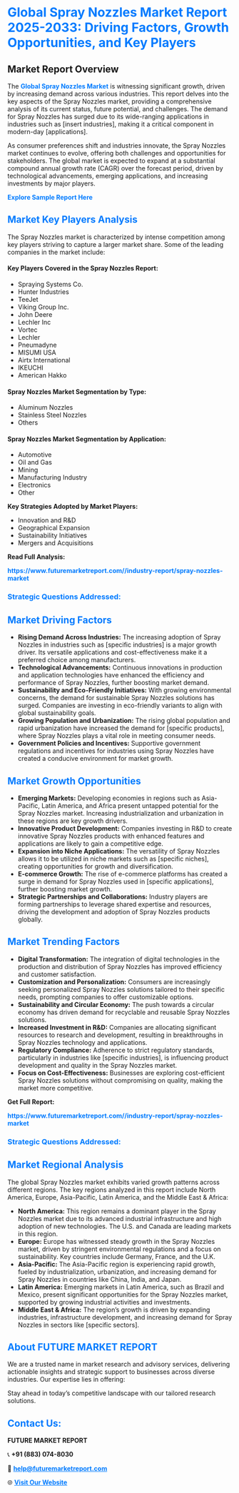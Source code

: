 <h1 style="color: #007BFF;">Global Spray Nozzles Market Report 2025-2033: Driving Factors, Growth Opportunities, and Key Players</h1>

<section id="overview">
<h2>Market Report Overview</h2>
<p>The <a href="https://www.futuremarketreport.com//industry-report/spray-nozzles-market" style="color: #007BFF; text-decoration: none;"><strong>Global Spray Nozzles Market</strong></a> is witnessing significant growth, driven by increasing demand across various industries. This report delves into the key aspects of the Spray Nozzles market, providing a comprehensive analysis of its current status, future potential, and challenges. The demand for Spray Nozzles has surged due to its wide-ranging applications in industries such as [insert industries], making it a critical component in modern-day [applications].</p>
<p>As consumer preferences shift and industries innovate, the Spray Nozzles market continues to evolve, offering both challenges and opportunities for stakeholders. The global market is expected to expand at a substantial compound annual growth rate (CAGR) over the forecast period, driven by technological advancements, emerging applications, and increasing investments by major players.</p>
</section>

<section id="overview">
<p><a href="https://www.futuremarketreport.com//request-sample/reportId=91243" style="color: #007BFF; text-decoration: none;"><strong>Explore Sample Report Here</strong></a></p>
</section>

<section id="key-players">
<h2 style="color: #007BFF;">Market Key Players Analysis</h2>
<p>The Spray Nozzles market is characterized by intense competition among key players striving to capture a larger market share. Some of the leading companies in the market include:</p>
<h4>Key Players Covered in the Spray Nozzles Report:</h4>
<ul><li>Spraying Systems Co.</li><li>Hunter Industries</li><li>TeeJet</li><li>Viking Group Inc.</li><li>John Deere</li><li>Lechler Inc</li><li>Vortec</li><li>Lechler</li><li>Pneumadyne</li><li>MISUMI USA</li><li>Airtx International</li><li>IKEUCHI</li><li>American Hakko</li></ul>
<h4>Spray Nozzles Market Segmentation by Type:</h4>
<ul><li>Aluminum Nozzles</li><li>Stainless Steel Nozzles</li><li>Others</li></ul>

<h4>Spray Nozzles Market Segmentation by Application:</h4>
<ul><li>Automotive</li><li>Oil and Gas</li><li>Mining</li><li>Manufacturing Industry</li><li>Electronics</li><li>Other</li></ul>
<p><strong>Key Strategies Adopted by Market Players:</strong></p>
<ul>
<li>Innovation and R&D</li>
<li>Geographical Expansion</li>
<li>Sustainability Initiatives</li>
<li>Mergers and Acquisitions</li>
</ul>
</section>

<section>
<p><strong>Read Full Analysis: </strong></p><a href="https://www.futuremarketreport.com//industry-report/spray-nozzles-market" style="color: #007BFF; text-decoration: none;"><strong>https://www.futuremarketreport.com//industry-report/spray-nozzles-market</strong></a>
<h3 style="color: #007BFF;">Strategic Questions Addressed:</h3>
</section>

<section id="driving-factors">
<h2 style="color: #007BFF;">Market Driving Factors</h2>
<ul>
<li><strong>Rising Demand Across Industries:</strong> The increasing adoption of Spray Nozzles in industries such as [specific industries] is a major growth driver. Its versatile applications and cost-effectiveness make it a preferred choice among manufacturers.</li>
<li><strong>Technological Advancements:</strong> Continuous innovations in production and application technologies have enhanced the efficiency and performance of Spray Nozzles, further boosting market demand.</li>
<li><strong>Sustainability and Eco-Friendly Initiatives:</strong> With growing environmental concerns, the demand for sustainable Spray Nozzles solutions has surged. Companies are investing in eco-friendly variants to align with global sustainability goals.</li>
<li><strong>Growing Population and Urbanization:</strong> The rising global population and rapid urbanization have increased the demand for [specific products], where Spray Nozzles plays a vital role in meeting consumer needs.</li>
<li><strong>Government Policies and Incentives:</strong> Supportive government regulations and incentives for industries using Spray Nozzles have created a conducive environment for market growth.</li>
</ul>
</section>

<section id="growth-opportunities">
<h2 style="color: #007BFF;">Market Growth Opportunities</h2>
<ul>
<li><strong>Emerging Markets:</strong> Developing economies in regions such as Asia-Pacific, Latin America, and Africa present untapped potential for the Spray Nozzles market. Increasing industrialization and urbanization in these regions are key growth drivers.</li>
<li><strong>Innovative Product Development:</strong> Companies investing in R&D to create innovative Spray Nozzles products with enhanced features and applications are likely to gain a competitive edge.</li>
<li><strong>Expansion into Niche Applications:</strong> The versatility of Spray Nozzles allows it to be utilized in niche markets such as [specific niches], creating opportunities for growth and diversification.</li>
<li><strong>E-commerce Growth:</strong> The rise of e-commerce platforms has created a surge in demand for Spray Nozzles used in [specific applications], further boosting market growth.</li>
<li><strong>Strategic Partnerships and Collaborations:</strong> Industry players are forming partnerships to leverage shared expertise and resources, driving the development and adoption of Spray Nozzles products globally.</li>
</ul>
</section>

<section id="trending-factors">
<h2 style="color: #007BFF;">Market Trending Factors</h2>
<ul>
<li><strong>Digital Transformation:</strong> The integration of digital technologies in the production and distribution of Spray Nozzles has improved efficiency and customer satisfaction.</li>
<li><strong>Customization and Personalization:</strong> Consumers are increasingly seeking personalized Spray Nozzles solutions tailored to their specific needs, prompting companies to offer customizable options.</li>
<li><strong>Sustainability and Circular Economy:</strong> The push towards a circular economy has driven demand for recyclable and reusable Spray Nozzles solutions.</li>
<li><strong>Increased Investment in R&D:</strong> Companies are allocating significant resources to research and development, resulting in breakthroughs in Spray Nozzles technology and applications.</li>
<li><strong>Regulatory Compliance:</strong> Adherence to strict regulatory standards, particularly in industries like [specific industries], is influencing product development and quality in the Spray Nozzles market.</li>
<li><strong>Focus on Cost-Effectiveness:</strong> Businesses are exploring cost-efficient Spray Nozzles solutions without compromising on quality, making the market more competitive.</li>
</ul>
</section>

<section>
<p><strong>Get Full Report: </strong></p><a href="https://www.futuremarketreport.com//industry-report/spray-nozzles-market" style="color: #007BFF; text-decoration: none;"><strong>https://www.futuremarketreport.com//industry-report/spray-nozzles-market</strong></a>
<h3 style="color: #007BFF;">Strategic Questions Addressed:</h3>
</section>


<section id="regional-analysis">
<h2 style="color: #007BFF;">Market Regional Analysis</h2>
<p>The global Spray Nozzles market exhibits varied growth patterns across different regions. The key regions analyzed in this report include North America, Europe, Asia-Pacific, Latin America, and the Middle East & Africa:</p>
<ul>
<li><strong>North America:</strong> This region remains a dominant player in the Spray Nozzles market due to its advanced industrial infrastructure and high adoption of new technologies. The U.S. and Canada are leading markets in this region.</li>
<li><strong>Europe:</strong> Europe has witnessed steady growth in the Spray Nozzles market, driven by stringent environmental regulations and a focus on sustainability. Key countries include Germany, France, and the U.K.</li>
<li><strong>Asia-Pacific:</strong> The Asia-Pacific region is experiencing rapid growth, fueled by industrialization, urbanization, and increasing demand for Spray Nozzles in countries like China, India, and Japan.</li>
<li><strong>Latin America:</strong> Emerging markets in Latin America, such as Brazil and Mexico, present significant opportunities for the Spray Nozzles market, supported by growing industrial activities and investments.</li>
<li><strong>Middle East & Africa:</strong> The region’s growth is driven by expanding industries, infrastructure development, and increasing demand for Spray Nozzles in sectors like [specific sectors].</li>
</ul>
</section>

<footer>
<h2 style="color: #007BFF;">About FUTURE MARKET REPORT</h2>
<p>We are a trusted name in market research and advisory services, delivering actionable insights and strategic support to businesses across diverse industries. Our expertise lies in offering:</p>

<p>Stay ahead in today’s competitive landscape with our tailored research solutions.</p>

<h2 style="color: #007BFF;">Contact Us:</h2>
<p><strong>FUTURE MARKET REPORT</strong></p>
<p>📞 <strong>+91 (883) 074-8030</strong></p>
<p>📧 <strong><a href="mailto:help@futuremarketreport.com" style="color: #007BFF;">help@futuremarketreport.com</a></strong></p>
<p>🌐 <strong><a href="https://www.futuremarketreport.com/" style="color: #007BFF;">Visit Our Website</a></strong></p>
</footer>